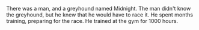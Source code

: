 There was a man, and a greyhound named Midnight.
The man didn't know the greyhound, but he knew that he would have to race it.
He spent months training, preparing for the race.
He trained at the gym for 1000 hours.